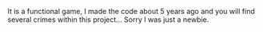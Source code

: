 It is a functional game, I made the code about 5 years ago and you will find several crimes within this project... Sorry I was just a newbie.
